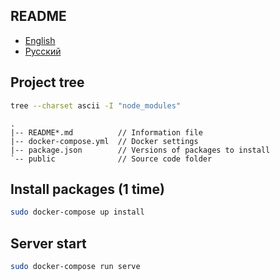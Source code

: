 ## README

- [English](README.md)
- [Русский](README-ru.md)

## Project tree

```bash
tree --charset ascii -I "node_modules"
```

```
.
|-- README*.md          // Information file
|-- docker-compose.yml  // Docker settings
|-- package.json        // Versions of packages to install
`-- public              // Source code folder
```

## Install packages (1 time)

```bash
sudo docker-compose up install
```

## Server start

```bash
sudo docker-compose run serve
```
